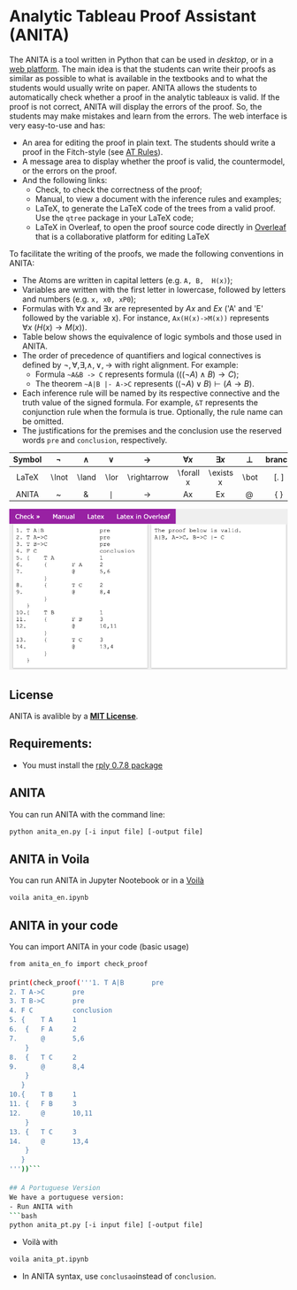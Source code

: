 # Analytic Tableau Proof Assistant (ANITA)

The ANITA is a tool written in Python that can be used in *desktop*, or in a [web platform](https://sistemas.quixada.ufc.br/anita/en/). The main idea is that the students can write their proofs as similar as possible to what is available in the textbooks and to what the students would usually write on paper. ANITA allows the students to automatically check whether a proof in the analytic tableaux is valid. If the proof is not correct, ANITA will display the errors of the proof. So, the students may make mistakes and learn from the errors. The web interface is very easy-to-use and has: 
- An area for editing the proof in plain text. The students should write a proof in the Fitch-style (see [AT Rules](AT-Rules.pdf)).
- A message area to display whether the proof is valid, the countermodel, or the errors on the proof.
- And the following links: 
  - Check, to check the correctness of the proof; 
  - Manual, to view a document with the inference rules and examples; 
  - LaTeX, to generate the LaTeX code of the trees from a valid proof. Use the `qtree` package in your LaTeX code; 
  - LaTeX in Overleaf, to open the proof source code directly in [Overleaf](http://overleaf.com/) that is a collaborative platform for editing LaTeX

To facilitate the writing of the proofs, we made the following conventions in ANITA:
- The Atoms are written in capital letters (e.g. `A, B,  H(x)`);
- Variables are written with the first letter in lowercase, followed by letters and numbers (e.g. `x, x0, xP0`);
- Formulas with $\forall x$ and $\exists x$ are represented by $Ax$ and $Ex$ ('A' and 'E' followed by the variable x). For instance, `Ax(H(x)->M(x))` represents $\forall x~(H(x)\rightarrow M(x))$.
- Table below shows the equivalence of logic symbols and those used in ANITA.
- The order of precedence of quantifiers and logical connectives is defined by $\lnot,\forall,\exists,\wedge,\vee,\rightarrow$ with right alignment. For example:
  - Formula `~A&B -> C` represents formula $(((\lnot A)\land B)\rightarrow C)$;
  - The theorem `~A|B |- A->C` represents $((\lnot A)\vee B)\vdash (A\rightarrow B)$.
- Each inference rule will be named by its respective connective and the truth value of the signed formula. For example, `&T` represents the conjunction rule when the formula is true. Optionally, the rule name can be omitted.
- The justifications for the premises and the conclusion use the reserved words `pre` and `conclusion`, respectively.

| Symbol |  $\lnot$ | $\land$ | $\lor$ | $\rightarrow$ | $\forall x$ | $\exists x$ | $\bot$ | branch | $\vdash$ |
| :---:  |  :---:  | :---: | :---:  | :---:  | :---:  | :---:  | :---:  | :---:  | :---: |
| LaTeX  |  $\backslash\textrm{lnot}$ | $\backslash\textrm{land}$ | $\backslash\textrm{lor}$ | $\backslash\textrm{rightarrow}$ | $\backslash\textrm{forall x}$ | $\backslash\textrm{exists x}$ | $\backslash\textrm{bot}$ | $[.~]$ | $\backslash\textrm{vdash}$ |
| ANITA |  ~  | \& | $\mid$ | -> | Ax | Ex | @  | { } | \|- |

![](ANITA-EXAMPLE.png)

## License
ANITA is avalible by a [**MIT License**](license.txt).

## Requirements:
- You must install the [rply 0.7.8 package](https://pypi.org/project/rply/)

## ANITA
You can run ANITA with the command line: 
```bash
python anita_en.py [-i input file] [-output file]
```
## ANITA in Voila
You can run ANITA in Jupyter Nootebook or in a [Voilà](https://voila.readthedocs.io/) 
```bash
voila anita_en.ipynb
```
## ANITA in your code
You can import ANITA in your code (basic usage)
```bash
from anita_en_fo import check_proof

print(check_proof('''1. T A|B		pre
2. T A->C		pre
3. T B->C		pre
4. F C			conclusion
5. {	T A		1
6.	{	F A	    2
7.		@	    5,6
	}
8.	{	T C	    2
9.		@	    8,4
	}
   }
10.{	T B		1
11.	{	F B	    3
12.		@	    10,11
	}
13.	{	T C 	3
14.		@	    13,4
	}
   }
'''))```

## A Portuguese Version
We have a portuguese version:
- Run ANITA with
```bash
python anita_pt.py [-i input file] [-output file]
```
- Voilà with
```bash
voila anita_pt.ipynb
```
- In ANITA syntax, use `conclusao`instead of `conclusion`.

